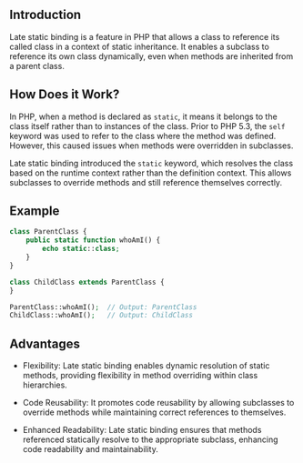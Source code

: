 ## Introduction

Late static binding is a feature in PHP that allows a class to reference its called class in a context of static inheritance. It enables a subclass to reference its own class dynamically, even when methods are inherited from a parent class.

## How Does it Work?

In PHP, when a method is declared as `static`, it means it belongs to the class itself rather than to instances of the class. Prior to PHP 5.3, the `self` keyword was used to refer to the class where the method was defined. However, this caused issues when methods were overridden in subclasses.

Late static binding introduced the `static` keyword, which resolves the class based on the runtime context rather than the definition context. This allows subclasses to override methods and still reference themselves correctly.

## Example

```php
class ParentClass {
    public static function whoAmI() {
        echo static::class;
    }
}

class ChildClass extends ParentClass {
}

ParentClass::whoAmI();  // Output: ParentClass
ChildClass::whoAmI();   // Output: ChildClass
```
## Advantages

* Flexibility: Late static binding enables dynamic resolution of static methods, providing flexibility in method overriding within class hierarchies.

* Code Reusability: It promotes code reusability by allowing subclasses to override methods while maintaining correct references to themselves.

* Enhanced Readability: Late static binding ensures that methods referenced statically resolve to the appropriate subclass, enhancing code readability and maintainability.